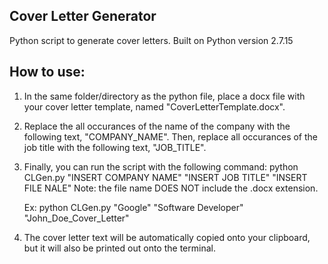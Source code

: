 ## Cover Letter Generator
Python script to generate cover letters. Built on Python version 2.7.15

## How to use:

1. In the same folder/directory as the python file, place a docx file with your cover letter template, named "CoverLetterTemplate.docx".

2. Replace the all occurances of the name of the company with the following text, "COMPANY_NAME". Then, replace all occurances of the job title with the following text, "JOB_TITLE".

3. Finally, you can run the script with the following command:
	python CLGen.py "INSERT COMPANY NAME" "INSERT JOB TITLE" "INSERT FILE NALE"
    Note: the file name DOES NOT include the .docx extension.

    Ex: python CLGen.py "Google" "Software Developer" "John_Doe_Cover_Letter"

4. The cover letter text will be automatically copied onto your clipboard, but it will also be printed out onto the terminal.
